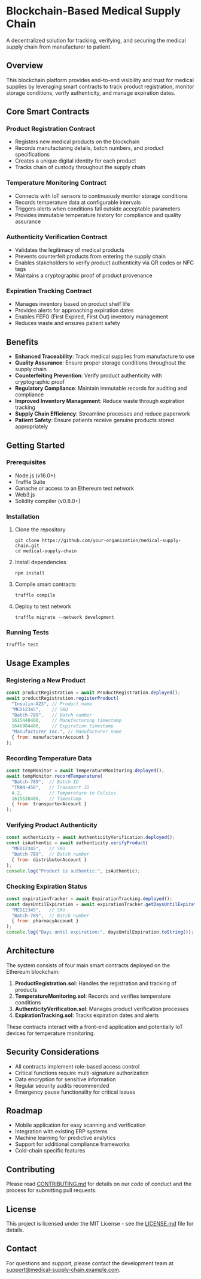 # Blockchain-Based Medical Supply Chain

A decentralized solution for tracking, verifying, and securing the medical supply chain from manufacturer to patient.

## Overview

This blockchain platform provides end-to-end visibility and trust for medical supplies by leveraging smart contracts to track product registration, monitor storage conditions, verify authenticity, and manage expiration dates.

## Core Smart Contracts

### Product Registration Contract
- Registers new medical products on the blockchain
- Records manufacturing details, batch numbers, and product specifications
- Creates a unique digital identity for each product
- Tracks chain of custody throughout the supply chain

### Temperature Monitoring Contract
- Connects with IoT sensors to continuously monitor storage conditions
- Records temperature data at configurable intervals
- Triggers alerts when conditions fall outside acceptable parameters
- Provides immutable temperature history for compliance and quality assurance

### Authenticity Verification Contract
- Validates the legitimacy of medical products
- Prevents counterfeit products from entering the supply chain
- Enables stakeholders to verify product authenticity via QR codes or NFC tags
- Maintains a cryptographic proof of product provenance

### Expiration Tracking Contract
- Manages inventory based on product shelf life
- Provides alerts for approaching expiration dates
- Enables FEFO (First Expired, First Out) inventory management
- Reduces waste and ensures patient safety

## Benefits

- **Enhanced Traceability**: Track medical supplies from manufacture to use
- **Quality Assurance**: Ensure proper storage conditions throughout the supply chain
- **Counterfeiting Prevention**: Verify product authenticity with cryptographic proof
- **Regulatory Compliance**: Maintain immutable records for auditing and compliance
- **Improved Inventory Management**: Reduce waste through expiration tracking
- **Supply Chain Efficiency**: Streamline processes and reduce paperwork
- **Patient Safety**: Ensure patients receive genuine products stored appropriately

## Getting Started

### Prerequisites
- Node.js (v16.0+)
- Truffle Suite
- Ganache or access to an Ethereum test network
- Web3.js
- Solidity compiler (v0.8.0+)

### Installation
1. Clone the repository
   ```
   git clone https://github.com/your-organization/medical-supply-chain.git
   cd medical-supply-chain
   ```

2. Install dependencies
   ```
   npm install
   ```

3. Compile smart contracts
   ```
   truffle compile
   ```

4. Deploy to test network
   ```
   truffle migrate --network development
   ```

### Running Tests
```
truffle test
```

## Usage Examples

### Registering a New Product
```javascript
const productRegistration = await ProductRegistration.deployed();
await productRegistration.registerProduct(
  "Insulin-A23", // Product name
  "MED12345",    // SKU
  "Batch-789",   // Batch number
  1615448400,    // Manufacturing timestamp
  1646984400,    // Expiration timestamp
  "Manufacturer Inc.", // Manufacturer name
  { from: manufacturerAccount }
);
```

### Recording Temperature Data
```javascript
const tempMonitor = await TemperatureMonitoring.deployed();
await tempMonitor.recordTemperature(
  "Batch-789",  // Batch ID
  "TRAN-456",   // Transport ID
  4.2,          // Temperature in Celsius
  1615538400,   // Timestamp
  { from: transporterAccount }
);
```

### Verifying Product Authenticity
```javascript
const authenticity = await AuthenticityVerification.deployed();
const isAuthentic = await authenticity.verifyProduct(
  "MED12345",   // SKU
  "Batch-789",  // Batch number
  { from: distributorAccount }
);
console.log("Product is authentic:", isAuthentic);
```

### Checking Expiration Status
```javascript
const expirationTracker = await ExpirationTracking.deployed();
const daysUntilExpiration = await expirationTracker.getDaysUntilExpiration(
  "MED12345",   // SKU
  "Batch-789",  // Batch number
  { from: pharmacyAccount }
);
console.log("Days until expiration:", daysUntilExpiration.toString());
```

## Architecture

The system consists of four main smart contracts deployed on the Ethereum blockchain:

1. **ProductRegistration.sol**: Handles the registration and tracking of products
2. **TemperatureMonitoring.sol**: Records and verifies temperature conditions
3. **AuthenticityVerification.sol**: Manages product verification processes
4. **ExpirationTracking.sol**: Tracks expiration dates and alerts

These contracts interact with a front-end application and potentially IoT devices for temperature monitoring.

## Security Considerations

- All contracts implement role-based access control
- Critical functions require multi-signature authorization
- Data encryption for sensitive information
- Regular security audits recommended
- Emergency pause functionality for critical issues

## Roadmap

- Mobile application for easy scanning and verification
- Integration with existing ERP systems
- Machine learning for predictive analytics
- Support for additional compliance frameworks
- Cold-chain specific features

## Contributing

Please read [CONTRIBUTING.md](CONTRIBUTING.md) for details on our code of conduct and the process for submitting pull requests.

## License

This project is licensed under the MIT License - see the [LICENSE.md](LICENSE.md) file for details.

## Contact

For questions and support, please contact the development team at support@medical-supply-chain.example.com.
